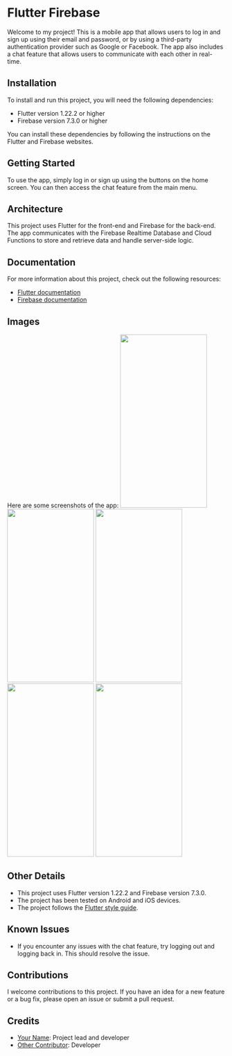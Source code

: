 # Flutter Firebase

Welcome to my project! This is a mobile app that allows users to log in and sign up using their email and password, or by using a third-party authentication provider such as Google or Facebook. The app also includes a chat feature that allows users to communicate with each other in real-time.

## Installation

To install and run this project, you will need the following dependencies:

- Flutter version 1.22.2 or higher
- Firebase version 7.3.0 or higher

You can install these dependencies by following the instructions on the Flutter and Firebase websites.

## Getting Started

To use the app, simply log in or sign up using the buttons on the home screen. You can then access the chat feature from the main menu.

## Architecture

This project uses Flutter for the front-end and Firebase for the back-end. The app communicates with the Firebase Realtime Database and Cloud Functions to store and retrieve data and handle server-side logic.

## Documentation

For more information about this project, check out the following resources:

- [Flutter documentation](https://flutter.dev/docs)
- [Firebase documentation](https://firebase.google.com/docs)


## Images

Here are some screenshots of the app:
<img src="https://user-images.githubusercontent.com/106225281/209723159-fa3a5391-1d62-4ce7-900f-4e53e7347b44.jpeg" width="200" height="400">
<img src="https://user-images.githubusercontent.com/106225281/209723194-be81baba-5201-4cbb-9380-ded8d0351114.jpeg" width="200" height="400">
<img src="https://user-images.githubusercontent.com/106225281/209723696-2a587bf0-a812-4078-851e-efea5cf0bbec.jpeg" width="200" height="400">
<img src="https://user-images.githubusercontent.com/106225281/209723729-30f4a5a7-5a14-4587-a2d4-4058c7d416c7.jpeg" width="200" height="400">
<img src="https://user-images.githubusercontent.com/106225281/209723791-bde631e7-cc55-41ac-9221-98e82b45b060.jpeg" width="200" height="400">




## Other Details

- This project uses Flutter version 1.22.2 and Firebase version 7.3.0.
- The project has been tested on Android and iOS devices.
- The project follows the [Flutter style guide](https://flutter.dev/docs/development/tools/styleguide).

## Known Issues

- If you encounter any issues with the chat feature, try logging out and logging back in. This should resolve the issue.

## Contributions

I welcome contributions to this project. If you have an idea for a new feature or a bug fix, please open an issue or submit a pull request.

## Credits

- [Your Name](https://www.example.com): Project lead and developer
- [Other Contributor](https://www.example.com): Developer

